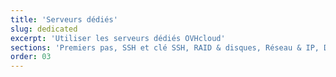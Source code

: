 ```yaml
---
title: 'Serveurs dédiés'
slug: dedicated
excerpt: 'Utiliser les serveurs dédiés OVHcloud'
sections: 'Premiers pas, SSH et clé SSH, RAID & disques, Réseau & IP, Diagnostic et mode Rescue, vRack, Utilisation avancée, Divers, Firewall Cisco ASA'
order: 03
---
```


